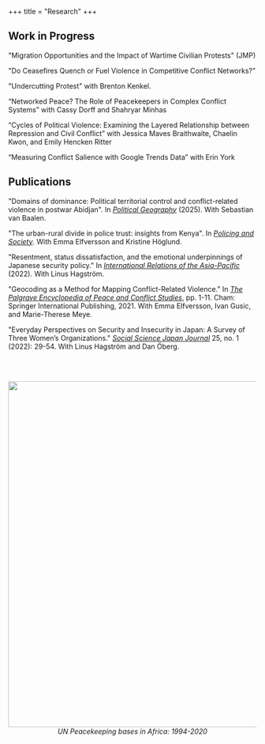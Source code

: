 +++
title = "Research"
+++


## Work in Progress

"Migration Opportunities and the Impact of Wartime Civilian Protests" (JMP)

"Do Ceasefires Quench or Fuel Violence in Competitive Conflict Networks?"

"Undercutting Protest" with Brenton Kenkel. 

“Networked Peace? The Role of Peacekeepers in Complex Conflict Systems” with Cassy Dorff and Shahryar
 Minhas

“Cycles of Political Violence: Examining the Layered Relationship between Repression and Civil Conflict” with
 Jessica Maves Braithwaite, Chaelin Kwon, and Emily Hencken Ritter

“Measuring Conflict Salience with Google Trends Data” with Erin York

## Publications

"Domains of dominance: Political territorial control and conflict-related violence in postwar Abidjan". In [*Political Geography*](https://doi.org/10.1016/j.polgeo.2025.103393) (2025). With Sebastian van Baalen.

"The urban-rural divide in police trust: insights from Kenya". In [*Policing and Society*](https://doi.org/10.1080/10439463.2023.2239430). With Emma Elfversson and Kristine Höglund.

"Resentment, status dissatisfaction, and the emotional underpinnings of Japanese security policy." In [*International Relations of the Asia-Pacific*](https://doi.org/10.1093/irap/lcac006) (2022). With Linus Hagström. 

"Geocoding as a Method for Mapping Conflict-Related Violence." In [*The Palgrave Encyclopedia of Peace and Conflict Studies*](https://doi.org/10.1007/978-3-030-11795-5_214-1), pp. 1-11. Cham: Springer International Publishing, 2021. With Emma Elfversson, Ivan Gusic, and Marie-Therese Meye. 

"Everyday Perspectives on Security and Insecurity in Japan: A Survey of Three Women’s Organizations." [*Social Science Japan Journal*](https://doi.org/10.1093/ssjj/jyab028) 25, no. 1 (2022): 29-54. With Linus Hagström and Dan Öberg.

<br>
<br>
<p style="text-align:center">
<img src="/images/geopko.png" style="width:700px"><i>UN Peacekeeping bases in Africa: 1994-2020 </i></img>
</p>
